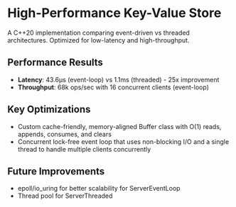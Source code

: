 # High-Performance Key-Value Store

A C++20 implementation comparing event-driven vs threaded architectures. Optimized for low-latency and high-throughput.

## Performance Results
- **Latency**: 43.6μs (event-loop) vs 1.1ms (threaded) - 25x improvement
- **Throughput**: 68k ops/sec with 16 concurrent clients (event-loop)

## Key Optimizations
- Custom cache-friendly, memory-aligned Buffer class with O(1) reads, appends, consumes, and clears
- Concurrent lock-free event loop that uses non-blocking I/O and a single thread to handle multiple clients concurrently

## Future Improvements
- epoll/io_uring for better scalability for ServerEventLoop
- Thread pool for ServerThreaded
